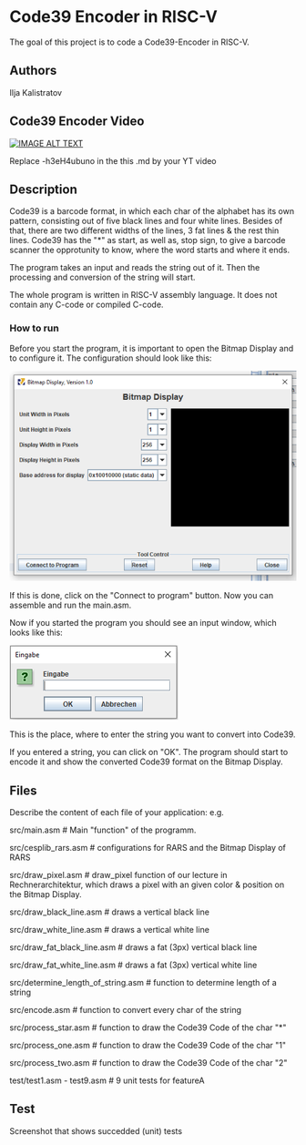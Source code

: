 # Code39 Encoder in RISC-V

The goal of this project is to code a Code39-Encoder in RISC-V.


## Authors

Ilja Kalistratov

## Code39 Encoder Video

[![IMAGE ALT TEXT](http://img.youtube.com/vi/-h3eH4ubuno/0.jpg)](http://www.youtube.com/watch?v=-h3eH4ubuno "Video Title")

Replace -h3eH4ubuno in the this .md by your YT video

## Description

Code39 is a barcode format, in which each char of the alphabet has its own pattern, consisting out of five black lines and four white lines. Besides of that, there are two different widths of the lines, 3 fat lines & the rest thin lines.
Code39 has the "*" as start, as well as, stop sign, to give a barcode scanner the
opprotunity to know, where the word starts and where it ends.

The program takes an input and reads the string out of it. Then the processing and conversion of the string will start.

The whole program is written in RISC-V assembly language. It does not contain any
C-code or compiled C-code.

### How to run

Before you start the program, it is important to open the Bitmap Display and to configure it.
The configuration should look like this:

![alt text](/pictures/bitmapdisplay.png "Bitmap Display Configuration")

If this is done, click on the "Connect to program" button.
Now you can assemble and run the main.asm.

Now if you started the program you should see an input window, which looks like this:

![alt text](/pictures/input.png "Input Window")

This is the place, where to enter the string you want to convert into Code39.

If you entered a string, you can click on "OK". The program should start to encode it and show the converted Code39 format on the Bitmap Display.

## Files
Describe the content of each file of your application: e.g.

src/main.asm # Main "function" of the programm.

src/cesplib_rars.asm # configurations for RARS and the Bitmap Display of RARS

src/draw_pixel.asm # draw_pixel function of our lecture in Rechnerarchitektur, which draws a pixel with an given color & position on the Bitmap Display.

src/draw_black_line.asm # draws a vertical black line

src/draw_white_line.asm # draws a vertical white line

src/draw_fat_black_line.asm # draws a fat (3px) vertical black line

src/draw_fat_white_line.asm # draws a fat (3px) vertical white line

src/determine_length_of_string.asm # function to determine length of a string

src/encode.asm # function to convert every char of the string

src/process_star.asm # function to draw the Code39 Code of the char "*"

src/process_one.asm # function to draw the Code39 Code of the char "1"

src/process_two.asm # function to draw the Code39 Code of the char "2"

test/test1.asm - test9.asm # 9 unit tests for featureA


## Test
Screenshot that shows succedded (unit) tests 
